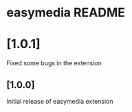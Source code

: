 # easymedia README

# [1.0.1]

Fixed some bugs in the extension

## [1.0.0]

Initial release of easymedia extension
